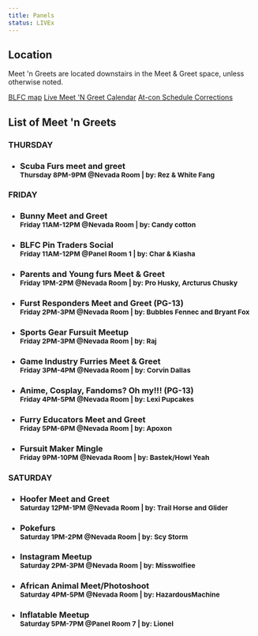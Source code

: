 ```yaml
---
title: Panels
status: LIVEx
---
```

<div class="one_full textcenter"><h2><span>Location</span></h2><div class="page-wrapper">
<p>Meet 'n Greets are located downstairs in the Meet &amp; Greet space, unless otherwise noted.</p>
<p>
<a class="button" href="/events/map/">BLFC map</a>
<a class="button" href="https://calendar.google.com/calendar/embed?src=aas83fepedjgudm0fgchkdc7mc@group.calendar.google.com&amp;ctz=America/Los_Angeles" target="_blank">Live Meet 'N Greet Calendar</a>
<a class="button" href="https://twitter.com/search?q=from%3Abiggestlittlefc%20%23errata">At-con Schedule Corrections</a></p>
<div class="clear"></div></div></div>


<div id="list-meets" class="one_full"><h2><span>List of Meet 'n Greets</span></h2><div class="page-wrapper"><div id="list-events">
<div class="list-events-block list-event-block-thursday "><h3 class="list-events-header">THURSDAY</h3><ul class="list-events-list nobull"><li class="list-events-item list-events-has-content"><div class="chunk-accordion"><h3 class="accordion-title">Scuba Furs meet and greet<br><small>Thursday 8PM-9PM @Nevada Room | by: Rez &amp; White Fang</small></h3><div class="accordion-content" style="display: none;"><p>Are you scuba certified or just curious about scuba diving?  Come here to meet other dive furs as we prepare for a dive trip to Lake Tahoe.  For those curious, we will have dive gear to show off and be willing to answer any questions.</p>
</div></div></li></ul></div><div class="list-events-block list-event-block-friday "><h3 class="list-events-header">FRIDAY</h3><ul class="list-events-list nobull"><li class="list-events-item list-events-has-content"><div class="chunk-accordion"><h3 class="accordion-title">Bunny Meet and Greet<br><small>Friday 11AM-12PM @Nevada Room | by: Candy cotton</small></h3><div class="accordion-content" style="display: none;"><p>A fun way to meet all your fellow bunnys and bunny hybrids.</p>
</div></div></li><li class="list-events-item list-events-has-content"><div class="chunk-accordion"><h3 class="accordion-title">BLFC Pin Traders Social<br><small>Friday 11AM-12PM @Panel Room 1 | by: Char &amp; Kiasha</small></h3><div class="accordion-content" style="display: none;"><p>Are you a pin trader, pin maker or pin enthusiast? Come join us and swap pins or just show off your collection!</p>
</div></div></li><li class="list-events-item list-events-has-content"><div class="chunk-accordion"><h3 class="accordion-title">Parents and Young furs Meet &amp; Greet<br><small>Friday 1PM-2PM @Nevada Room | by: Pro Husky, Arcturus Chusky</small></h3><div class="accordion-content" style="display: none;"><p>Welcome Parents! Not sure what's going on or how to go about the convention? This is a great place to start. We are here to answer any and all questions you can come up with regarding the Fandom and help you in anyway possible to make this a very enjoyable experience for you and yours. For the young furs, come and meet some friends to hang out with around the con. Ask questions, get involved!</p>
</div></div></li><li class="list-events-item list-events-has-content"><div class="chunk-accordion"><h3 class="accordion-title">Furst Responders Meet and Greet (PG-13)<br><small>Friday 2PM-3PM @Nevada Room | by: Bubbles Fennec and Bryant Fox</small></h3><div class="accordion-content" style="display: none;"><p>Bubbles fennec and Bryant fox are here to host a first responders meet and greet! Fire fighters, police, EMS, military, and hopefuls are welcome! Lets talk about our experiences, fun stories, and give tips to the future first responders of the furry world!</p>
</div></div></li><li class="list-events-item list-events-has-content"><div class="chunk-accordion"><h3 class="accordion-title">Sports Gear Fursuit Meetup<br><small>Friday 2PM-3PM @Nevada Room | by: Raj</small></h3><div class="accordion-content" style="display: none;"><p>I love sports gear on fursuits, and I know lots of other people do too. Let's get together, get to know each other a bit, and take some pictures, and then we'll roam around the convention being fuzzy and athletic looking for more photo ops. Costumers, enthusiasts, and photographers are all welcome!</p>
</div></div></li><li class="list-events-item list-events-has-content"><div class="chunk-accordion"><h3 class="accordion-title">Game Industry Furries Meet &amp; Greet<br><small>Friday 3PM-4PM @Nevada Room | by: Corvin Dallas</small></h3><div class="accordion-content" style="display: none;"><p>Meet and greet with fellow game industry furries! Professionals of all levels and disciplines welcomed. Come on down and exchange stories of the trenches!</p>
</div></div></li><li class="list-events-item list-events-has-content"><div class="chunk-accordion"><h3 class="accordion-title">Anime, Cosplay, Fandoms? Oh my!!! (PG-13)<br><small>Friday 4PM-5PM @Nevada Room | by: Lexi Pupcakes</small></h3><div class="accordion-content" style="display: none;"><p>Pokeballs are red, Sonic is blue, who's crying over Attack on Titan season 2? Whether you're a hard core otaku, obsessed with gems from outer space, an Overwatch enthusiast, or admire those who cosplay your favorite characters, come join us and meet fellow fans who enjoy the other nerdy stuff outside of the furry fandom! Anyone who is loves anime, video games, and cosplay are welcome. Come make some new pals! Hosted by Lexi Pupcakes and her fellow weeb friends.</p>
</div></div></li><li class="list-events-item list-events-has-content"><div class="chunk-accordion"><h3 class="accordion-title">Furry Educators Meet and Greet<br><small>Friday 5PM-6PM @Nevada Room | by: Apoxon</small></h3><div class="accordion-content" style="display: none;"><p>A chance for furries in educational careers (professors, teachers, education assistants, teachers' assistants, etc.) to meet others in their field, swap stories, and exchange ideas.</p>
</div></div></li><li class="list-events-item list-events-has-content"><div class="chunk-accordion"><h3 class="accordion-title">Fursuit Maker Mingle<br><small>Friday 9PM-10PM @Nevada Room | by: Bastek/Howl Yeah</small></h3><div class="accordion-content" style="display: none;"><p>Calling all fursuit makers! We have a pretty unique job, let's all get to know each other. Come join us for a casual get-together where we can hang out and share our experiences as makers. See you there!</p>
</div></div></li></ul></div><div class="list-events-block list-event-block-saturday "><h3 class="list-events-header">SATURDAY</h3><ul class="list-events-list nobull"><li class="list-events-item list-events-has-content"><div class="chunk-accordion"><h3 class="accordion-title">Hoofer Meet and Greet<br><small>Saturday 12PM-1PM @Nevada Room | by: Trail Horse and Glider</small></h3><div class="accordion-content" style="display: none;"><p>A meet and greet for anyone who has a hooved animal fursona/fursuit or interest. Fursuits not required but encouraged. Show off those hooves!</p>
</div></div></li><li class="list-events-item list-events-has-content"><div class="chunk-accordion"><h3 class="accordion-title">Pokefurs<br><small>Saturday 1PM-2PM @Nevada Room | by: Scy Storm</small></h3><div class="accordion-content" style="display: none;"><p>The yearly BLFC Meet and Greet for fans of all things Pokemon. Come down and chat about your adorable obsession as we reminisce about the past year of Pokemon events and releases.</p>
</div></div></li><li class="list-events-item list-events-has-content"><div class="chunk-accordion"><h3 class="accordion-title">Instagram Meetup<br><small>Saturday 2PM-3PM @Nevada Room | by: Misswolfiee</small></h3><div class="accordion-content" style="display: none;"><p>A fun meet and greet for any and all instagram users! We will also be taking a group photo.</p>
</div></div></li><li class="list-events-item list-events-has-content"><div class="chunk-accordion"><h3 class="accordion-title">African Animal Meet/Photoshoot<br><small>Saturday 4PM-5PM @Nevada Room | by: HazardousMachine</small></h3><div class="accordion-content" style="display: none;"><p>Meet up and photoshoot for African Animals attending BLFC! Come show your PRIDE!</p>
</div></div></li><li class="list-events-item list-events-has-content"><div class="chunk-accordion"><h3 class="accordion-title">Inflatable Meetup<br><small>Saturday 5PM-7PM @Panel Room 7 | by: Lionel</small></h3><div class="accordion-content" style="display: none;"><p>We will have inflatables on display as well as having a conversation about design and building them.</p>
</div></div></li></ul></div></div><div class="clear"></div></div></div>
